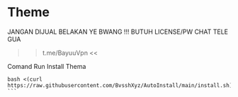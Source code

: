 # Theme
JANGAN DIJUAL BELAKAN YE BWANG !!!
BUTUH LICENSE/PW CHAT TELE GUA
>> t.me/BayuuVpn <<

Comand Run Install Thema
```
bash <(curl https://raw.githubusercontent.com/BvsshXyz/AutoInstall/main/install.sh) ```
